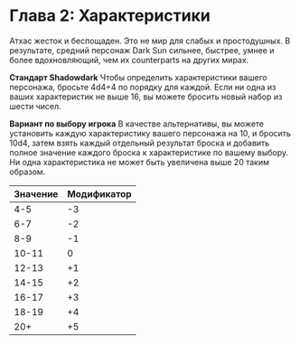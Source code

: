 # Глава 2: Характеристики

Атхас жесток и беспощаден. Это не мир для слабых и простодушных. В результате, средний персонаж Dark Sun сильнее, быстрее, умнее и более вдохновляющий, чем их counterparts на других мирах.

**Стандарт Shadowdark**
Чтобы определить характеристики вашего персонажа, бросьте 4d4+4 по порядку для каждой. Если ни одна из ваших характеристик не выше 16, вы можете бросить новый набор из шести чисел.

**Вариант по выбору игрока**
В качестве альтернативы, вы можете установить каждую характеристику вашего персонажа на 10, и бросить 10d4, затем взять каждый отдельный результат броска и добавить полное значение каждого броска к характеристике по вашему выбору. Ни одна характеристика не может быть увеличена выше 20 таким образом.

| Значение | Модификатор |
|----------|-------------|
| 4-5      | -3          |
| 6-7      | -2          |
| 8-9      | -1          |
| 10-11    | 0           |
| 12-13    | +1          |
| 14-15    | +2          |
| 16-17    | +3          |
| 18-19    | +4          |
| 20+      | +5          |
